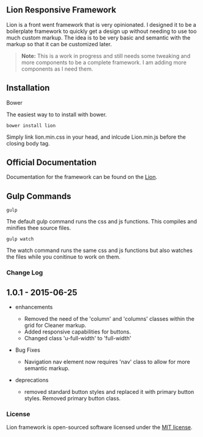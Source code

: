 ## Lion Responsive Framework

Lion is a front went framework that is very opinionated. I designed it to be a boilerplate framework to quickly get a design up without needing to use too much custom markup. The idea is to be very basic and semantic with the markup so that it can be customized later.

> **Note:** This is a work in progress and still needs some tweaking and more components to be a complete framework. I am adding more components as I need them. 

## Installation

Bower

The easiest way to to install with bower.

    bower install lion

Simply link lion.min.css in your head, and inlcude Lion.min.js before the closing body tag.

## Official Documentation

Documentation for the framework can be found on the [Lion](http://juliansalas.com/lion/docs).

## Gulp Commands

    gulp

The default gulp command runs the css and js functions. This compiles and minifies thee source files.

    gulp watch

The watch command runs the same css and js functions but also watches the files while you conitinue to work on them. 

### Change Log

## 1.0.1 - 2015-06-25

* enhancements
  * Removed the need of the 'column' and 'columns' classes within the grid for Cleaner markup.
  * Added responsive capabilities for buttons.
  * Changed class 'u-full-width' to 'full-width'

* Bug Fixes
  * Navigation nav element now requires 'nav' class to allow for more semantic markup.

* deprecations
  * removed standard button styles and replaced it with primary button styles. Removed primary button class.

### License

Lion framework is open-sourced software licensed under the [MIT license](http://opensource.org/licenses/MIT).